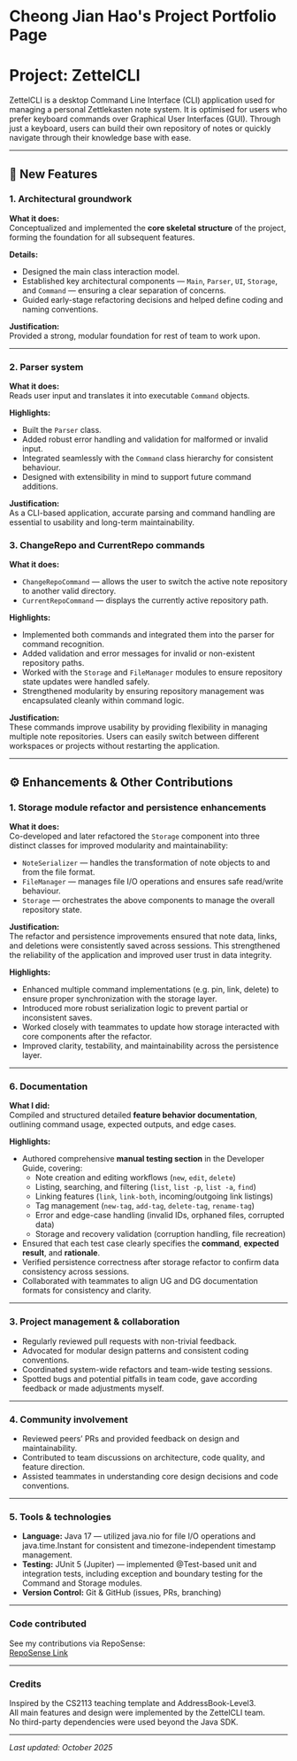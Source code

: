 # **Cheong Jian Hao's Project Portfolio Page**

# Project: ZettelCLI

ZettelCLI is a desktop Command Line Interface (CLI) application used for managing a personal Zettlekasten note system. It is optimised for users who prefer keyboard commands over Graphical User Interfaces (GUI). Through just a keyboard, users can build their own repository of notes or quickly navigate through their knowledge base with ease.

---

## 🧩 New Features

### **1. Architectural groundwork**
**What it does:**  
Conceptualized and implemented the **core skeletal structure** of the project, forming the foundation for all subsequent features.

**Details:**
- Designed the main class interaction model.  
- Established key architectural components — `Main`, `Parser`, `UI`, `Storage`, and `Command` — ensuring a clear separation of concerns.  
- Guided early-stage refactoring decisions and helped define coding and naming conventions.

**Justification:**  
Provided a strong, modular foundation for rest of team to work upon.

---

### **2. Parser system**
**What it does:**  
Reads user input and translates it into executable `Command` objects.

**Highlights:**
- Built the `Parser` class.
- Added robust error handling and validation for malformed or invalid input.  
- Integrated seamlessly with the `Command` class hierarchy for consistent behaviour.  
- Designed with extensibility in mind to support future command additions.

**Justification:**  
As a CLI-based application, accurate parsing and command handling are essential to usability and long-term maintainability.

### **3. ChangeRepo and CurrentRepo commands**
**What it does:**  
- `ChangeRepoCommand` — allows the user to switch the active note repository to another valid directory.
- `CurrentRepoCommand` — displays the currently active repository path.

**Highlights:**
- Implemented both commands and integrated them into the parser for command recognition.  
- Added validation and error messages for invalid or non-existent repository paths.  
- Worked with the `Storage` and `FileManager` modules to ensure repository state updates were handled safely.  
- Strengthened modularity by ensuring repository management was encapsulated cleanly within command logic.

**Justification:**  
These commands improve usability by providing flexibility in managing multiple note repositories. Users can easily switch between different workspaces or projects without restarting the application.

---

## ⚙️ Enhancements & Other Contributions

### **1. Storage module refactor and persistence enhancements**
**What it does:**  
Co-developed and later refactored the `Storage` component into three distinct classes for improved modularity and maintainability:
- `NoteSerializer` — handles the transformation of note objects to and from the file format.  
- `FileManager` — manages file I/O operations and ensures safe read/write behaviour.  
- `Storage` — orchestrates the above components to manage the overall repository state.

**Justification:**  
The refactor and persistence improvements ensured that note data, links, and deletions were consistently saved across sessions. This strengthened the reliability of the application and improved user trust in data integrity.

**Highlights:**  
- Enhanced multiple command implementations (e.g. pin, link, delete) to ensure proper synchronization with the storage layer.  
- Introduced more robust serialization logic to prevent partial or inconsistent saves.  
- Worked closely with teammates to update how storage interacted with core components after the refactor.  
- Improved clarity, testability, and maintainability across the persistence layer.

---

### **6. Documentation**
**What I did:**  
Compiled and structured detailed **feature behavior documentation**, outlining command usage, expected outputs, and edge cases.

**Highlights:**
- Authored comprehensive **manual testing section** in the Developer Guide, covering:
  - Note creation and editing workflows (`new`, `edit`, `delete`)
  - Listing, searching, and filtering (`list`, `list -p`, `list -a`, `find`)
  - Linking features (`link`, `link-both`, incoming/outgoing link listings)
  - Tag management (`new-tag`, `add-tag`, `delete-tag`, `rename-tag`)
  - Error and edge-case handling (invalid IDs, orphaned files, corrupted data)
  - Storage and recovery validation (corruption handling, file recreation)
- Ensured that each test case clearly specifies the **command**, **expected result**, and **rationale**.
- Verified persistence correctness after storage refactor to confirm data consistency across sessions.
- Collaborated with teammates to align UG and DG documentation formats for consistency and clarity.

---

### **3. Project management & collaboration**
- Regularly reviewed pull requests with non-trivial feedback.  
- Advocated for modular design patterns and consistent coding conventions.  
- Coordinated system-wide refactors and team-wide testing sessions.
- Spotted bugs and potential pitfalls in team code, gave according feedback or made adjustments myself.

---

### **4. Community involvement**
- Reviewed peers’ PRs and provided feedback on design and maintainability.  
- Contributed to team discussions on architecture, code quality, and feature direction.  
- Assisted teammates in understanding core design decisions and code conventions.

---

### **5. Tools & technologies**
- **Language:** Java 17 — utilized java.nio for file I/O operations and java.time.Instant for consistent and timezone-independent timestamp management.
- **Testing:** JUnit 5 (Jupiter) — implemented @Test-based unit and integration tests, including exception and boundary testing for the Command and Storage modules.
- **Version Control:** Git & GitHub (issues, PRs, branching)  

---

### **Code contributed**
See my contributions via RepoSense:  
[RepoSense Link](https://nus-cs2113-ay2526s1.github.io/tp-dashboard/?search=JianHao24&breakdown=true)

---

### **Credits**
Inspired by the CS2113 teaching template and AddressBook-Level3.  
All main features and design were implemented by the ZettelCLI team.  
No third-party dependencies were used beyond the Java SDK.

---

_Last updated: October 2025_

